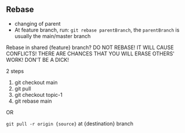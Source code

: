 ## Rebase

- changing of parent
- At feature branch, run: `git rebase parentBranch`, the `parentBranch` is usually the main/master branch

Rebase in shared {feature} branch? DO NOT REBASE! IT WILL CAUSE CONFLICTS! THERE ARE CHANCES THAT YOU WILL ERASE OTHERS' WORK! DON'T BE A DICK!

2 steps

1. git checkout main
2. git pull
3. git checkout topic-1
4. git rebase main

OR

`git pull -r origin {source}` at {destination} branch

